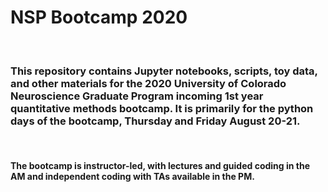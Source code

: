 # NSP Bootcamp 2020
<br>

### This repository contains Jupyter notebooks, scripts, toy data, and other materials for the 2020 University of Colorado Neuroscience Graduate Program incoming 1st year quantitative methods bootcamp. It is primarily for the python days of the bootcamp, Thursday and Friday August 20-21. 

<br>

#### The bootcamp is instructor-led, with lectures and guided coding in the AM and independent coding with TAs available in the PM. 
